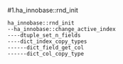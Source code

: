#1.ha_innobase::rnd_init

```
ha_innobase::rnd_init
--ha_innobase::change_active_index
----dtuple_set_n_fields
----dict_index_copy_types
------dict_field_get_col
------dict_col_copy_type
```